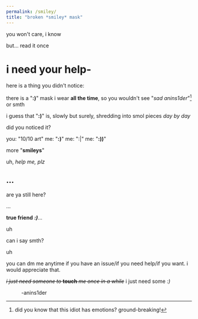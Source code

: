 ```yaml
---
permalink: /smiley/
title: "broken *smiley* mask"
---
```


you won't care, i know

but… read it once

# i need your help-

here is a thing you didn't notice:

there is a "**:)**" mask i wear **all the time**, so you wouldn't see "*sad anins1der*"[^1] or smth

i guess that "**:)**" is, slowly but surely, shredding into smol pieces *day by day*

did you noticed it?

you: "10/10 art"
me: "**:)**"
me: ":|"
me: "**:))**"

more "**smileys**"

uh, *help me, plz*

## …

are ya still here?

…

**true friend** ***:)***…

uh

can i say smth?

uh

you can dm me anytime if you have an issue/if you need help/if you want. i would appreciate that.

~~*i just need someone to* **touch** *me once in a while*~~ i just need some *:)*

⠀⠀⠀⠀-anins1der

[^1]: did you know that this idiot has emotions? ground-breaking!